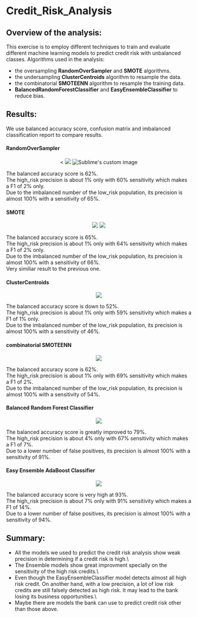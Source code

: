 # Credit_Risk_Analysis

## Overview of the analysis:
This exercise is to employ different techniques to train and evaluate different machine learning models to predict credit risk with unbalanced classes. 
Algorithms used in the analysis:
* the oversampling **RandomOverSampler** and **SMOTE** algorithms.
* the undersampling **ClusterCentroids** algorithm to resample the data.
* the combinatorial **SMOTEENN** algorithm to resample the training data.
* **BalancedRandomForestClassifier** and **EasyEnsembleClassifier** to reduce bias.
 
## Results:
We use balanced accuracy score, confusion matrix and imbalanced classification report to compare results.

#### **RandomOverSampler**
<p align="center"> < <img src='https://user-images.githubusercontent.com/90880564/150888883-bf5fbdea-e210-446a-92cc-3b4dd66dd5c3.png?raw=true" alt="Sublime's custom image"/>
<img src="https://user-images.githubusercontent.com/90880564/150879796-ac9d1a7c-c718-411d-a203-5a850549ea49.png?raw=true" alt="Sublime's custom image"/>
</p>

The balanced accuracy score is 62%.\
The high_risk precision is about 1% only with 60% sensitivity which makes a F1 of 2% only.\
Due to the imbalanced number of the low_risk population, its precision is almost 100% with a sensitivity of 65%.

#### **SMOTE**
<p align="center"> <img src='https://user-images.githubusercontent.com/90880564/150889306-0cd2943c-4c6a-44bb-8533-9544e9e2a87d.png?raw=true" alt="Sublime's custom image"/>
<img src='https://user-images.githubusercontent.com/90880564/150889407-bc55ec13-a0d5-4ac6-acbe-caac05dbf50e.png?raw=true" alt="Sublime's custom image"/>
</p>   
                        
The balanced accuracy score is 65%. \
The high_risk precision is about 1% only with 64% sensitivity which makes a F1 of 2% only. \
Due to the imbalanced number of the low_risk population, its precision is almost 100% with a sensitivity of 66%. \
Very similiar result to the previous one.
                        
#### **ClusterCentroids**
<p align="center"> <img src='https://user-images.githubusercontent.com/90880564/150902602-c05a27b8-8aee-4e4b-86db-3b13940f9d81.png?raw=true" alt="Sublime's custom image"/>
</p>

The balanced accuracy score is down to 52%. \
The high_risk precision is about 1% only with 59% sensitivity which makes a F1 of 1% only.\
Due to the imbalanced number of the low_risk population, its precision is almost 100% with a sensitivity of 46%.     

#### combinatorial **SMOTEENN**
<p align="center"> <img src='https://user-images.githubusercontent.com/90880564/150903138-4d353ed2-fcbc-4512-b38e-f3fe8c413168.png?raw=true" alt="Sublime's custom image"/> </p>

The balanced accuracy score is 62%. \
The high_risk precision is about 1% only with 69% sensitivity which makes a F1 of 2%.\
Due to the imbalanced number of the low_risk population, its precision is almost 100% with a sensitivity of 54%.

#### **Balanced Random Forest Classifier**
<p align="center"> <img src='https://user-images.githubusercontent.com/90880564/150904192-4db6b157-2123-4544-a10b-6695abe7943b.png?raw=true" alt="Sublime's custom image"/> </p>

The balanced accuracy score is greatly improved to 79%. \
The high_risk precision is about 4% only with 67% sensitivity which makes a F1 of 7%.\
Due to a lower number of false positives, its precision is almost 100% with a sensitivity of 91%.

#### **Easy Ensemble AdaBoost Classifier**
<p align="center"> <img src='https://user-images.githubusercontent.com/90880564/150904902-5b072f7f-ff0a-483a-a6ab-983c4751a8a3.png?raw=true" alt="Sublime's custom image"/> </p>

The balanced accuracy score is very high at 93%. \
The high_risk precision is about 7% only with 91% sensitivity which makes a F1 of 14%.\
Due to a lower number of false positives, its precision is almost 100% with a sensitivity of 94%.

## Summary:
* All the models we used to predict the credit risk analysis show weak precision in determining if a credit risk is high.\
* The Ensemble models show great improvment specially on the sensitivity of the high risk credits.\
* Even though the EasyEnsembleClassifier model detects almost all high risk credit. On another hand, with a low precision, a lot of low risk credits are still falsely detected as high risk.  It may lead to the bank losing its business opportunities.\
* Maybe there are models the bank can use to predict credit risk other than those above.
